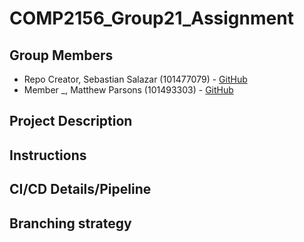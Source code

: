 # COMP2156_Group21_Assignment
## Group Members
- Repo Creator, Sebastian Salazar (101477079) - [GitHub](https://github.com/Yefreytor)
- Member _, Matthew Parsons (101493303) - [GitHub](https://github.com/Hanjii7)

## Project Description

## Instructions

## CI/CD Details/Pipeline

## Branching strategy

